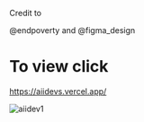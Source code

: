 Credit to

@endpoverty and @figma_design

# To view click
https://aiidevs.vercel.app/

![aiidev1](https://github.com/BENIKAD/aiidevs/assets/51761431/c77a39ab-af7e-4167-b4e0-784a5aba4a6b)
